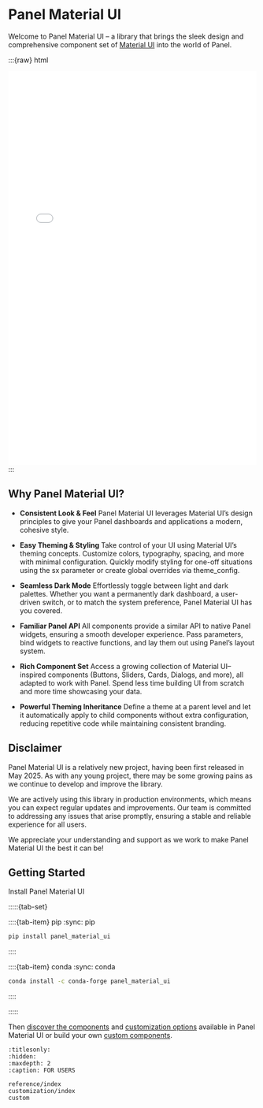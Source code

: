 # Panel Material UI

Welcome to Panel Material UI – a library that brings the sleek design and comprehensive component set of [Material UI](https://mui.com/material-ui/) into the world of Panel.

:::{raw} html
<iframe id="demo-iframe" src="_static/demo.html" width="100%" height="800px" style="border: none;"></iframe>
<script>
  const iframe = document.getElementById("demo-iframe")
  const theme = document.documentElement.dataset.theme
  iframe.src = `_static/demo.html?theme=${theme}`
</script>
:::

## Why Panel Material UI?

- **Consistent Look & Feel**
  Panel Material UI leverages Material UI’s design principles to give your Panel dashboards and applications a modern, cohesive style.

- **Easy Theming & Styling**
  Take control of your UI using Material UI’s theming concepts. Customize colors, typography, spacing, and more with minimal configuration. Quickly modify styling for one-off situations using the sx parameter or create global overrides via theme_config.

- **Seamless Dark Mode**
  Effortlessly toggle between light and dark palettes. Whether you want a permanently dark dashboard, a user-driven switch, or to match the system preference, Panel Material UI has you covered.

- **Familiar Panel API**
All components provide a similar API to native Panel widgets, ensuring a smooth developer experience. Pass parameters, bind widgets to reactive functions, and lay them out using Panel’s layout system.

- **Rich Component Set**
Access a growing collection of Material UI–inspired components (Buttons, Sliders, Cards, Dialogs, and more), all adapted to work with Panel. Spend less time building UI from scratch and more time showcasing your data.

- **Powerful Theming Inheritance**
  Define a theme at a parent level and let it automatically apply to child components without extra configuration, reducing repetitive code while maintaining consistent branding.

## Disclaimer

Panel Material UI is a relatively new project, having been first released in May 2025. As with any young project, there may be some growing pains as we continue to develop and improve the library.

We are actively using this library in production environments, which means you can expect regular updates and improvements. Our team is committed to addressing any issues that arise promptly, ensuring a stable and reliable experience for all users.

We appreciate your understanding and support as we work to make Panel Material UI the best it can be!

## Getting Started

Install Panel Material UI

:::::{tab-set}

::::{tab-item} pip
:sync: pip

```bash
pip install panel_material_ui
```

::::

::::{tab-item} conda
:sync: conda

```bash
conda install -c conda-forge panel_material_ui
```

::::

:::::

Then [discover the components](components/index) and [customization options](customization/index) available in Panel Material UI or build your own [custom components](custom).

```{toctree}
:titlesonly:
:hidden:
:maxdepth: 2
:caption: FOR USERS

reference/index
customization/index
custom
```
